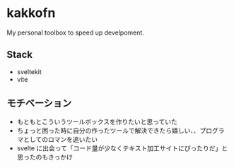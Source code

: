 # kakkofn

My personal toolbox to speed up develpoment.

## Stack

- sveltekit
- vite

## モチベーション

- もともとこういうツールボックスを作りたいと思っていた
- ちょっと困った時に自分の作ったツールで解決できたら嬉しい、、プログラマとしてのロマンを追いたい
- svelte に出会って「コード量が少なくテキスト加工サイトにぴったりだ」と思ったのもきっかけ
